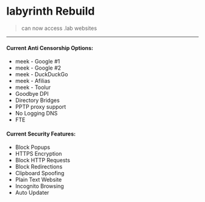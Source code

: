 # labyrinth __Rebuild__
>can now access .lab websites

---
#### Current Anti Censorship Options:
  * meek - Google #1
  * meek - Google #2
  * meek - DuckDuckGo
  * meek - Afilias
  * meek - Toolur
  * Goodbye DPI
  * Directory Bridges
  * PPTP proxy support
  * No Logging DNS
  * FTE
  
#### Current Security Features:
  * Block Popups
  * HTTPS Encryption
  * Block HTTP Requests
  * Block Redirections
  * Clipboard Spoofing
  * Plain Text Website
  * Incognito Browsing
  * Auto Updater
